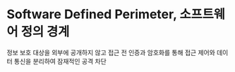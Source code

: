 # Software Defined Perimeter, 소프트웨어 정의 경계

정보 보호 대상을 외부에 공개하지 않고 접근 전 인증과 암호화를 통해 접근 제어와 데이터 통신을 분리하여 잠재적인 공격 차단